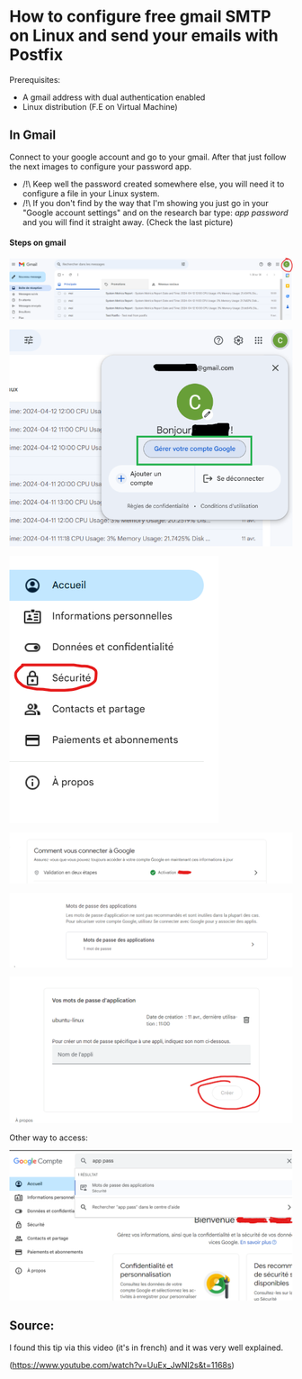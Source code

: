 # How to configure free gmail SMTP on Linux and send your emails with Postfix

Prerequisites: 
- A gmail address with dual authentication enabled 
- Linux distribution (F.E on Virtual Machine)


## In Gmail

Connect to your google account and go to your gmail. After that just follow the next images to configure your password app.  

- /!\ Keep well the password created somewhere else, you will need it to configure a file in your Linux system.
- /!\ If you don't find by the way that I'm showing you just go in your "Google account settings" and on the research bar type: _app password_ and you will find it straight away. (Check the last picture)

#### Steps on gmail

![alt text](../img/gmail-1.png)

![alt text](../img/gmail-2.png)

![alt text](../img/gmail-3.png)

![alt text](../img/gmail-4.png)

![alt text](../img/gmail-5.png)

![alt text](../img/gmail-6.png)

Other way to access:

![alt text](../img/gmail-solution.png)


## Source:

I found this tip via this video (it's in french) and it was very well explained.

(https://www.youtube.com/watch?v=UuEx_JwNI2s&t=1168s)
